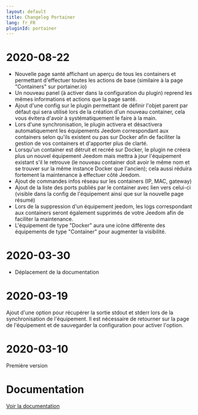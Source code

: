 ```yaml
---
layout: default
title: Changelog Portainer
lang: fr_FR
pluginId: portainer
---
```


# 2020-08-22

- Nouvelle page santé affichant un aperçu de tous les containers et permettant d'effectuer toutes les actions de base (similaire à la page "Containers" sur portainer.io)
- Un nouveau panel (à activer dans la configuration du plugin) reprend les mêmes informations et actions que la page santé.
- Ajout d'une config sur le plugin permettant de définir l'objet parent par défaut qui sera utilisé lors de la création d'un nouveau container, cela vous évitera d'avoir à systématiquement le faire à la main.
- Lors d'une synchronisation, le plugin activera et désactivera automatiquement les équipements Jeedom correspondant aux containers selon qu'ils existent ou pas sur Docker afin de faciliter la gestion de vos containers et d'apporter plus de clarté.
- Lorsqu'un container est détruit et recréé sur Docker, le plugin ne créera plus un nouvel équipement Jeedom mais mettra à jour l'équipement existant s'il le retrouve (le nouveau container doit avoir le même nom et se trouver sur la même instance Docker que l'ancien); cela aussi réduira fortement la maintenance à effectuer côté Jeedom.
- Ajout de commandes infos réseau sur les containers (IP, MAC, gateway)
- Ajout de la liste des ports publiés par le container avec lien vers celui-ci (visible dans la config de l'équipement ainsi que sur la nouvelle page résumé)
- Lors de la suppression d'un équipement jeedom, les logs correspondant aux containers seront également supprimés de votre Jeedom afin de faciliter la maintenance.
- L'équipement de type "Docker" aura une icône différente des équipements de type "Container" pour augmenter la visibilité.

# 2020-03-30

- Déplacement de la documentation

# 2020-03-19

Ajout d'une option pour récupérer la sortie stdout et stderr lors de la synchronisation de l'équipement. Il est nécessaire de retourner sur la page de l'équipement et de sauvegarder la configuration pour activer l'option.

# 2020-03-10

Première version

# Documentation

[Voir la documentation]({{site.baseurl}}/{{page.pluginId}}/{{page.lang}})
